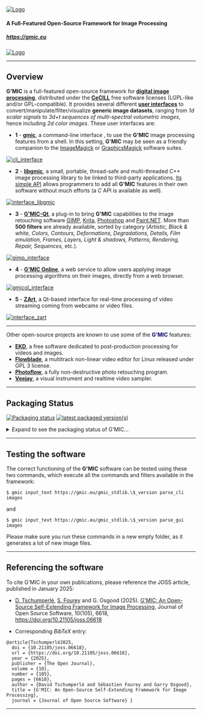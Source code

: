<a href="https://gmic.eu">![Logo](https://gmic.eu/img/logo4.jpg)</a>

#### A Full-Featured Open-Source Framework for Image Processing
##### https://gmic.eu

<a href="https://gmic.eu">![Logo](https://gmic.eu/img/logos2.jpg)</a>

-----------------------

## Overview

**G'MIC** is a full-featured open-source framework for **[digital image processing](https://en.wikipedia.org/wiki/Image_processing)**, distributed under the
**[CeCILL](http://cecill.info/index.en.html)** free software licenses (LGPL-like and/or GPL-compatible).
It provides several different **[user interfaces](https://en.wikipedia.org/wiki/User_interface)** to convert/manipulate/filter/visualize **generic image datasets**,
ranging from _1d scalar signals_ to _3d+t sequences of multi-spectral volumetric images_, hence including _2d color images_.
These user interfaces are:

- **1** - **[gmic](https://gmic.eu/reference/)**, a command-line interface , to use the **G'MIC** image processing features from a shell.
In this setting, **G'MIC** may be seen as a friendly companion to the [ImageMagick](http://www.imagemagick.org) or [GraphicsMagick](http://www.graphicsmagick.org)
software suites.

<a href="https://gmic.eu/img/gmic_cli.jpg">![cli_interface](https://gmic.eu/img/gmic_cli_thumb.jpg)<a>

- **2** - **[libgmic](https://gmic.eu/libgmic.html)**, a small, portable, thread-safe and multi-threaded _C++_ image processing library to be linked to third-party applications.
[Its simple API](https://gmic.eu/libgmic.html) allows programmers to add all **G'MIC** features in their own software without much efforts (a _C_ API is available as well).

<a href="https://gmic.eu/img/gmic_libgmic.jpg">![interface_libgmic](https://gmic.eu/img/gmic_libgmic_thumb.jpg)</a>

- **3** - **[G'MIC-Qt](https://github.com/GreycLab/gmic-qt)**, a plug-in to bring **G'MIC** capabilities to the image retouching software [GIMP](http://www.gimp.org), [Krita](https://www.krita.org), [Photoshop](https://en.wikipedia.org/wiki/Adobe_Photoshop) and [Paint.NET](https://www.getpaint.net/). More than **500 filters** are already available, sorted by category (_Artistic, Black &amp; white, Colors, Contours, Deformations, Degradations, Details, Film emulation, Frames, Layers,
Light &amp; shadows, Patterns, Rendering, Repair, Sequences_, etc.).

<a href="https://gmic.eu/img/gmic_gimp.jpg">![gimp_interface](https://gmic.eu/img/gmic_gimp_thumb.jpg)</a>

- **4** - **[G'MIC Online](https://gmicol.greyc.fr)**, a web service to allow users applying image processing algorithms on their images, directly from a web browser.

<a href="https://gmic.eu/img/gmic_gmicol.jpg">![gmicol_interface](https://gmic.eu/img/gmic_gmicol_thumb.jpg)</a>

- **5** - **[ZArt](https://www.youtube.com/watch?v=k1l3RdvwHeM)**, a Qt-based interface for real-time processing of video streaming coming from webcams or video files.

<a href="https://gmic.eu/img/gmic_zart.jpg">![interface_zart](https://gmic.eu/img/gmic_zart_thumb.jpg)</a>

-----------------------

Other open-source projects are known to use some of the <b><font color="#000066">G'MIC</font></b> features:

- **[EKD](http://ekd.tuxfamily.org)**, a free software dedicated to post-production processing for videos and images.
- **[Flowblade](https://github.com/jliljebl/flowblade)**, a multitrack non-linear video editor for Linux released under GPL 3 license.
- **[Photoflow](http://aferrero2707.github.io/PhotoFlow/)**, a fully non-destructive photo retouching program.
- **[Veejay](http://veejayhq.net/)**, a visual instrument and realtime video sampler.

-----------------------

## Packaging Status

[![Packaging status](https://repology.org/badge/tiny-repos/gmic.svg)](https://repology.org/project/gmic/versions)
[![latest packaged version(s)](https://repology.org/badge/latest-versions/gmic.svg)](https://repology.org/project/gmic/versions)
<details>
  <summary>Expand to see the packaging status of G'MIC...</summary>

[![Packaging status](https://repology.org/badge/vertical-allrepos/gmic.svg?header=gmic)](https://repology.org/project/gmic/versions)

</details>

-----------------------

## Testing the software

The correct functioning of the **G'MIC** software can be tested using these two commands, which execute all the commands
and filters available in the framework:
~~~
$ gmic input_text https://gmic.eu/gmic_stdlib.\$_version parse_cli images
~~~
and
~~~
$ gmic input_text https://gmic.eu/gmic_stdlib.\$_version parse_gui images
~~~
Please make sure you run these commands in a new empty folder, as it generates a lot of new image files.

-----------------------

## Referencing the software

To cite G'MIC in your own publications, please reference the JOSS article, published in January 2025:

- [D. Tschumperlé](https://tschumperle.users.greyc.fr),
  [S. Fourey](https://foureys.users.greyc.fr) and G. Osgood (2025).
  [G'MIC: An Open-Source Self-Extending Framework for Image Processing](https://doi.org/10.21105/joss.06618),
  Journal of Open Source Software, 10(105), 6618, https://doi.org/10.21105/joss.06618

- Corresponding _BibTeX_ entry:
~~~
@article{Tschumperlé2025,
  doi = {10.21105/joss.06618},
  url = {https://doi.org/10.21105/joss.06618},
  year = {2025},
  publisher = {The Open Journal},
  volume = {10},
  number = {105},
  pages = {6618},
  author = {David Tschumperlé and Sébastien Fourey and Garry Osgood},
  title = {G'MIC: An Open-Source Self-Extending Framework for Image Processing},
  journal = {Journal of Open Source Software} }
~~~

-----------------------
